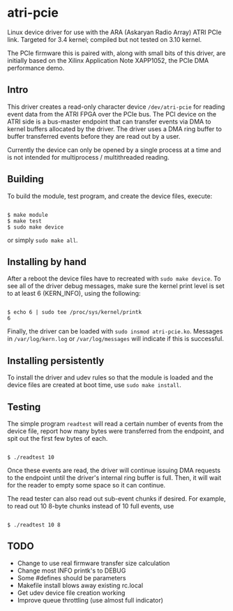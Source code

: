 # atri-pcie
Linux device driver for use with the ARA (Askaryan Radio Array) ATRI PCIe
link.  Targeted for 3.4 kernel; compiled but not tested on 3.10 kernel.

The PCIe firmware this is paired with, along with small bits of this driver,
are initially based on the Xilinx Application Note XAPP1052, the PCIe DMA
performance demo.

Intro
---

This driver creates a read-only character device `/dev/atri-pcie` for reading
event data from the ATRI FPGA over the PCIe bus.  The PCI device on the
ATRI side is a bus-master endpoint that can transfer events via DMA to
kernel buffers allocated by the driver.  The driver uses a DMA ring buffer
to buffer transferred events before they are read out by a user.

Currently the device can only be opened by a single process at a time and
is not intended for multiprocess / multithreaded reading.

Building
---

To build the module, test program, and create the device files, execute:

<pre><code>
$ make module
$ make test
$ sudo make device
</code></pre>

or simply `sudo make all`.

Installing by hand
---

After a reboot the device files have to recreated with `sudo make device`.
To see all of the driver debug messages, make sure the kernel print level
is set to at least 6 (KERN_INFO), using the following:

<pre><code>
$ echo 6 | sudo tee /proc/sys/kernel/printk
6
</code></pre>

Finally, the driver can be loaded with `sudo insmod atri-pcie.ko`.
Messages in `/var/log/kern.log` or `/var/log/messages` will indicate if
this is successful.

Installing persistently
---

To install the driver and udev rules so that the module is loaded and the
device files are created at boot time, use `sudo make install`.

Testing
---

The simple program `readtest` will read a certain number of events from the
device file, report how many bytes were transferred from the endpoint, and
spit out the first few bytes of each.  

<pre><code>
$ ./readtest 10
</code></pre>

Once these events are read, the driver will continue issuing DMA requests
to the endpoint until the driver's internal ring buffer is full.  Then, it
will wait for the reader to empty some space so it can continue.

The read tester can also read out sub-event chunks if desired.  For
example, to read out 10 8-byte chunks instead of 10 full events, use

<pre><code>
$ ./readtest 10 8
</code></pre>

TODO
---

- Change to use real firmware transfer size calculation
- Change most INFO printk's to DEBUG
- Some #defines should be parameters
- Makefile install blows away existing rc.local
- Get udev device file creation working
- Improve queue throttling (use almost full indicator)

